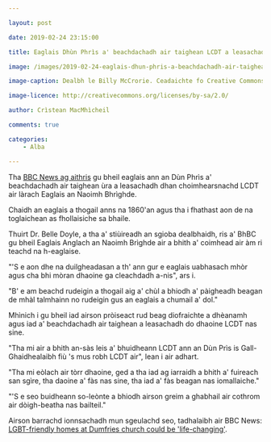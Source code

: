 ```yaml
---

layout: post

date: 2019-02-24 23:15:00

title: Eaglais Dhùn Phrìs a' beachdachadh air taighean LCDT a leasachadh

image: /images/2019-02-24-eaglais-dhun-phris-a-beachdachadh-air-taighean-lgbt-a-leasachadh.webp

image-caption: Dealbh le Billy McCrorie. Ceadaichte fo Creative Commons.

image-licence: http://creativecommons.org/licenses/by-sa/2.0/

author: Crìstean MacMhìcheil

comments: true

categories:
    - Alba

---
```


Tha [BBC News ag aithris](https://www.bbc.co.uk/news/uk-scotland-south-scotland-47291707) gu bheil eaglais ann an Dùn Phrìs a' beachdachadh air taighean ùra a leasachadh dhan choimhearsnachd LCDT air làrach Eaglais an Naoimh Bhrìghde.

<!--more-->

Chaidh an eaglais a thogail anns na 1860'an agus tha i fhathast aon de na toglaichean as fhollaisiche sa bhaile.

Thuirt Dr. Belle Doyle, a tha a' stiùireadh an sgioba dealbhaidh, ris a' BhBC gu bheil Eaglais Anglach an Naoimh Brìghde air a bhith a' coimhead air àm ri teachd na h-eaglaise.

"'S e aon dhe na duilgheadasan a th' ann gur e eaglais uabhasach mhòr agus cha bhi mòran dhaoine ga cleachdadh a-nis", ars i.

"B' e am beachd rudeigin a thogail aig a' chùl a bhiodh a' pàigheadh beagan de mhàl talmhainn no rudeigin gus an eaglais a chumail a' dol."

Mhìnich i gu bheil iad airson pròiseact rud beag diofraichte a dhèanamh agus iad a' beachdachadh air taighean a leasachadh do dhaoine LCDT nas sine.

"Tha mi air a bhith an-sàs leis a' bhuidheann LCDT ann an Dùn Prìs is Gall-Ghaidhealaibh fiù 's mus robh LCDT air", lean i air adhart.

"Tha mi eòlach air tòrr dhaoine, ged a tha iad ag iarraidh a bhith a' fuireach san sgìre, tha daoine a' fàs nas sine, tha iad a' fàs beagan nas iomallaiche."

"'S e seo buidheann so-leònte a bhiodh airson greim a ghabhail air cothrom air dòigh-beatha nas bailteil."

Airson barrachd ionnsachadh mun sgeulachd seo, tadhalaibh air BBC News: [LGBT-friendly homes at Dumfries church could be 'life-changing'](https://www.bbc.co.uk/news/uk-scotland-south-scotland-47291707).
